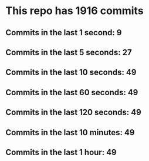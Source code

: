 # This repo has 1916 commits

## Commits in the last 1 second: 9
## Commits in the last 5 seconds: 27
## Commits in the last 10 seconds: 49
## Commits in the last 60 seconds: 49
## Commits in the last 120 seconds: 49
## Commits in the last 10 minutes: 49
## Commits in the last 1 hour: 49
